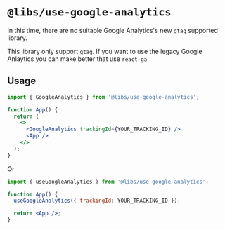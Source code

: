 # `@libs/use-google-analytics`

In this time, there are no suitable Google Analytics's new `gtag` supported library.

This library only support `gtag`. If you want to use the legacy Google Anlaytics you can make better that use `react-ga`

## Usage

```jsx
import { GoogleAnalytics } from '@libs/use-google-analytics';

function App() {
  return (
    <>
      <GoogleAnalytics trackingId={YOUR_TRACKING_ID} />
      <App />
    </>
  );
}
```

Or

```jsx
import { useGoogleAnalytics } from '@libs/use-google-analytics';

function App() {
  useGoogleAnalytics({ trackingId: YOUR_TRACKING_ID });

  return <App />;
}
```
